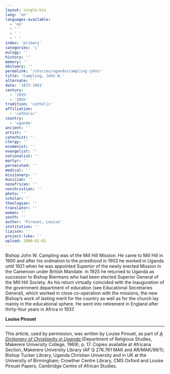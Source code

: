 ```yaml
---
layout: single-bio
lang: 'en'
languages-available:
  - 'en'
  - ' '
  - ' '
  - ' '
index: 'primary'
categories: 'c'
eulogy: ''
history: ''
memory: ''
obituary: ''
permalink: '/stories/uganda/campling-john/'
title: 'Campling, John W.'
alternate: ''
date: '1873-1961'
century:
  - '19th'
  - '20th'
tradition: 'catholic'
affiliation:
  - 'catholic'
country:
  - 'uganda'
ancient: ''
artist: ''
catechist: ''
clergy: ''
ecumenist: ''
evangelist: ''
nationalist: ''
martyr: ''
persecuted: ''
medical: ''
missionary: ''
musician: ''
nonafrican: ''
nonchristian: ''
photo: ''
scholar: ''
theologian: ''
translator: ''
women: ''
youth: ''
author: 'Pirouet, Louise'
institution: ''
liaison: ''
project-luke: ''
upload: 2000-01-01
---
```



Bishop John W. Campling was of the Mill Hill Mission. He came to Mill Hill in 1900 and after his ordination to the priesthood in 1903 he worked in Uganda until 1921 when he was appointed Superior of the newly erected Mission in the Cameroon under British Mandate. In 1925 he returned to Uganda as successor to Bishop Biermans who had been elected Superior General of the Mill Hill Society. As his return virtually coincided with the inauguration of the government department of education (see Educational Secretaries General), which worked in close co-operation with the missions, the new Bishop’s work of lasting merit for the country as well as for the church lay mainly in the educational sphere. He went into retirement in England after thirty-four years in Africa in 1937.

**Louise Pirouet**

---

This article, used by permission, was written by Louise Pirouet, as part of *[A Dictionary of Christianity in Uganda ](pirouet-foreword.html)*(Department of Religious Studies, Makerere University College, 1969), p. 17. Copies available at Africana Section, Makerere University Library (AF Q 276.761 MAK and AR/MAK/99/1); Bishop Tucker Library, Uganda Christian University and in UK at the University of Birmingham; Crowther Centre Library, CMS Oxford and Louise Pirouet Papers, Cambridge Centre of African Studies.